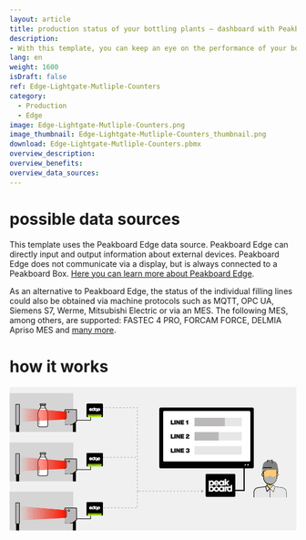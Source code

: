```yaml
---
layout: article
title: production status of your bottling plants – dashboard with Peakboard Edge
description: 
- With this template, you can keep an eye on the performance of your bottling lines at all times and easily track the progress of your production. In addition, you can integrate further relevant data, e.g. from ERP systems, and help your employees to have an overview of the current production in real time. All you need is Peakboard Edge in combination with Peakboard Enterprise and a standard light barrier with a relay output. This template also lets you visualize the resulting data and communicate it immediately as a practical target-performance comparison. Download it now!
lang: en
weight: 1600
isDraft: false
ref: Edge-Lightgate-Mutliple-Counters
category:
  - Production
  - Edge
image: Edge-Lightgate-Mutliple-Counters.png
image_thumbnail: Edge-Lightgate-Mutliple-Counters_thumbnail.png
download: Edge-Lightgate-Mutliple-Counters.pbmx
overview_description:
overview_benefits:
overview_data_sources:
---
```

# possible data sources

This template uses the Peakboard Edge data source. Peakboard Edge can directly input and output information about external devices. Peakboard Edge does not communicate via a display, but is always connected to a Peakboard Box. [Here you can learn more about Peakboard Edge](https://peakboard.com/produkt/peakboard-edge/).

As an alternative to Peakboard Edge, the status of the individual filling lines could also be obtained via machine protocols such as MQTT, OPC UA, Siemens S7, Werme, Mitsubishi Electric or via an MES. The following MES, among others, are supported: FASTEC 4 PRO, FORCAM FORCE, DELMIA Apriso MES and [many more](https://peakboard.com/en/product/peakboard-versions/#dataconnections).


# how it works

![image_live](img/peakboard-edge-production-light-barrier.gif)
